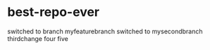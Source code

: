 # best-repo-ever
 switched to branch myfeaturebranch
 switched to mysecondbranch
thirdchange
four
five